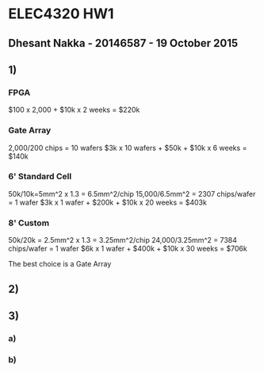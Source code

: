 # ELEC4320 HW1
## Dhesant Nakka - 20146587 - 19 October 2015

## 1)
### FPGA
$100 x 2,000 + $10k x 2 weeks = $220k
### Gate Array
2,000/200 chips = 10 wafers
$3k x 10 wafers + $50k + $10k x 6 weeks = $140k
### 6' Standard Cell
50k/10k=5mm^2 x 1.3 = 6.5mm^2/chip
15,000/6.5mm^2 = 2307 chips/wafer = 1 wafer
$3k x 1 wafer + $200k + $10k x 20 weeks = $403k
### 8' Custom
50k/20k = 2.5mm^2 x 1.3 = 3.25mm^2/chip
24,000/3.25mm^2 = 7384 chips/wafer = 1 wafer
$6k x 1 wafer + $400k + $10k x 30 weeks = $706k

The best choice is a Gate Array

## 2)

## 3)
### a)


### b)
